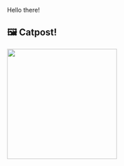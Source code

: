 Hello there!



## 🖼️ Catpost!

<sub>
    <img src="https://cdn2.thecatapi.com/images/ddb.jpg" height="256">
</sub>

